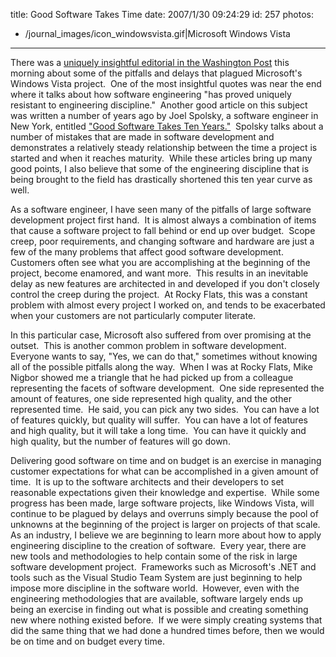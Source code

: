 title: Good Software Takes Time
date: 2007/1/30 09:24:29
id: 257
photos:
- /journal_images/icon_windowsvista.gif|Microsoft Windows Vista
---
There was a [uniquely insightful editorial in the Washington Post](http://www.washingtonpost.com/wp-dyn/content/article/2007/01/29/AR2007012901450.html?nav=rss_opinion/columns) this morning about some of the pitfalls and delays that plagued Microsoft's Windows Vista project.  One of the most insightful quotes was near the end where it talks about how software engineering "has proved uniquely resistant to engineering discipline."  Another good article on this subject was written a number of years ago by Joel Spolsky, a software engineer in New York, entitled ["Good Software Takes Ten Years."](http://www.joelonsoftware.com/articles/fog0000000017.html)  Spolsky talks about a number of mistakes that are made in software development and demonstrates a relatively steady relationship between the time a project is started and when it reaches maturity.  While these articles bring up many good points, I also believe that some of the engineering discipline that is being brought to the field has drastically shortened this ten year curve as well.

As a software engineer, I have seen many of the pitfalls of large software development project first hand.  It is almost always a combination of items that cause a software project to fall behind or end up over budget.  Scope creep, poor requirements, and changing software and hardware are just a few of the many problems that affect good software development.  Customers often see what you are accomplishing at the beginning of the project, become enamored, and want more.  This results in an inevitable delay as new features are architected in and developed if you don't closely control the creep during the project.  At Rocky Flats, this was a constant problem with almost every project I worked on, and tends to be exacerbated when your customers are not particularly computer literate. 

In this particular case, Microsoft also suffered from over promising at the outset.  This is another common problem in software development.  Everyone wants to say, "Yes, we can do that," sometimes without knowing all of the possible pitfalls along the way.  When I was at Rocky Flats, Mike Nigbor showed me a triangle that he had picked up from a colleague representing the facets of software development.  One side represented the amount of features, one side represented high quality, and the other represented time.  He said, you can pick any two sides.  You can have a lot of features quickly, but quality will suffer.  You can have a lot of features and high quality, but it will take a long time.  You can have it quickly and high quality, but the number of features will go down. 

Delivering good software on time and on budget is an exercise in managing customer expectations for what can be accomplished in a given amount of time.  It is up to the software architects and their developers to set reasonable expectations given their knowledge and expertise.  While some progress has been made, large software projects, like Windows Vista, will continue to be plagued by delays and overruns simply because the pool of unknowns at the beginning of the project is larger on projects of that scale.  As an industry, I believe we are beginning to learn more about how to apply engineering discipline to the creation of software.  Every year, there are new tools and methodologies to help contain some of the risk in large software development project.  Frameworks such as Microsoft's .NET and tools such as the Visual Studio Team System are just beginning to help impose more discipline in the software world.  However, even with the engineering methodologies that are available, software largely ends up being an exercise in finding out what is possible and creating something new where nothing existed before.  If we were simply creating systems that did the same thing that we had done a hundred times before, then we would be on time and on budget every time.
